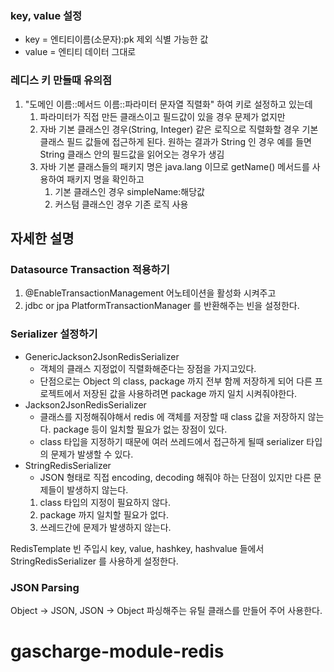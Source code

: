 ### key, value 설정
* key = 엔티티이름(소문자):pk 제외 식별 가능한 값
* value = 엔티티 데이터 그대로

### 레디스 키 만들때 유의점
1. "도메인 이름::메서드 이름::파라미터 문자열 직렬화" 하여 키로 설정하고 있는데
   1. 파라미터가 직접 만든 클래스이고 필드값이 있을 경우 문제가 없지만
   2. 자바 기본 클래스인 경우(String, Integer) 같은 로직으로 직렬화할 경우 기본 클래스 필드 값들에 접근하게 된다. 
      원하는 결과가 String 인 경우 예를 들면 String 클래스 안의 필드값을 읽어오는 경우가 생김
   3. 자바 기본 클래스들의 패키지 명은 java.lang 이므로 getName() 메서드를 사용하여 패키지 명을 확인하고
      1. 기본 클래스인 경우 simpleName:해당값
      2. 커스텀 클래스인 경우 기존 로직 사용

## 자세한 설명
### Datasource Transaction 적용하기
1. @EnableTransactionManagement 어노테이션을 활성화 시켜주고
2. jdbc or jpa PlatformTransactionManager 를 반환해주는 빈을 설정한다.

### Serializer 설정하기

* GenericJackson2JsonRedisSerializer
  * 객체의 클래스 지정없이 직렬화해준다는 장점을 가지고있다.
  * 단점으로는 Object 의 class, package 까지 전부 함께 저장하게 되어
  다른 프로젝트에서 저장된 값을 사용하려면 package 까지 일치 시켜줘야한다.
* Jackson2JsonRedisSerializer
  * 클래스를 지정해줘야해서 redis 에 객체를 저장할 때 class 값을 저장하지 않는다.
  package 등이 일치할 필요가 없는 장점이 있다.
  * class 타입을 지정하기 때문에 여러 쓰레드에서 접근하게 될때 serializer 타입의 문제가 발생할 수 있다.
* StringRedisSerializer
  * JSON 형태로 직접 encoding, decoding 해줘야 하는 단점이 있지만
  다른 문제들이 발생하지 않는다.
  1. class 타입의 지정이 필요하지 않다.
  2. package 까지 일치할 필요가 없다.
  3. 쓰레드간에 문제가 발생하지 않는다.

RedisTemplate 빈 주입시 key, value, hashkey, hashvalue 들에서 StringRedisSerializer 를 사용하게 설정한다.

### JSON Parsing
Object -> JSON, JSON -> Object 파싱해주는 유틸 클래스를 만들어 주어 사용한다.

# gascharge-module-redis

